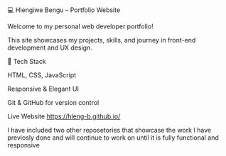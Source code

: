💻 Hlengiwe Bengu – Portfolio Website

Welcome to my personal web developer portfolio!

This site showcases my projects, skills, and journey in front-end development and UX design.

🧠 Tech Stack

HTML, CSS, JavaScript

Responsive & Elegant UI

Git & GitHub for version control

Live Website
https://hleng-b.github.io/

I have included two other reposetories that showcase the work I have previosly done and will continue to work on until it is fully functional and responsive
